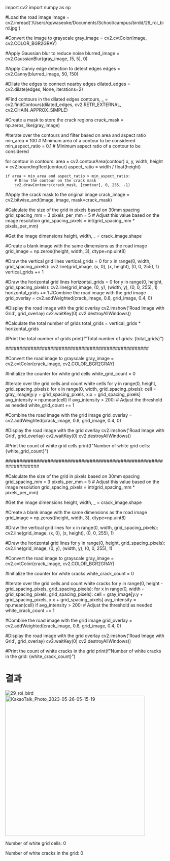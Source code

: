 import cv2
import numpy as np

#Load the road image
image = cv2.imread('/Users/qqwaseoke/Documents/School/campus/birdd/29_roi_bird.jpg')

#Convert the image to grayscale
gray_image = cv2.cvtColor(image, cv2.COLOR_BGR2GRAY)

#Apply Gaussian blur to reduce noise
blurred_image = cv2.GaussianBlur(gray_image, (5, 5), 0)

#Apply Canny edge detection to detect edges
edges = cv2.Canny(blurred_image, 50, 150)

#Dilate the edges to connect nearby edges
dilated_edges = cv2.dilate(edges, None, iterations=2)

#Find contours in the dilated edges
contours, _ = cv2.findContours(dilated_edges, cv2.RETR_EXTERNAL, cv2.CHAIN_APPROX_SIMPLE)

#Create a mask to store the crack regions
crack_mask = np.zeros_like(gray_image)

#Iterate over the contours and filter based on area and aspect ratio
min_area = 100  # Minimum area of a contour to be considered
min_aspect_ratio = 0.1  # Minimum aspect ratio of a contour to be considered

for contour in contours:
    area = cv2.contourArea(contour)
    x, y, width, height = cv2.boundingRect(contour)
    aspect_ratio = width / float(height)

    if area > min_area and aspect_ratio > min_aspect_ratio:
        # Draw the contour on the crack mask
        cv2.drawContours(crack_mask, [contour], 0, 255, -1)

#Apply the crack mask to the original image
crack_image = cv2.bitwise_and(image, image, mask=crack_mask)

#Calculate the size of the grid in pixels based on 30mm spacing
grid_spacing_mm = 3
pixels_per_mm = 5  # Adjust this value based on the image resolution
grid_spacing_pixels = int(grid_spacing_mm * pixels_per_mm)

#Get the image dimensions
height, width, _ = crack_image.shape

#Create a blank image with the same dimensions as the road image
grid_image = np.zeros((height, width, 3), dtype=np.uint8)

#Draw the vertical grid lines
vertical_grids = 0
for x in range(0, width, grid_spacing_pixels):
    cv2.line(grid_image, (x, 0), (x, height), (0, 0, 255), 1)
    vertical_grids += 1

#Draw the horizontal grid lines
horizontal_grids = 0
for y in range(0, height, grid_spacing_pixels):
    cv2.line(grid_image, (0, y), (width, y), (0, 0, 255), 1)
    horizontal_grids += 1
#Combine the road image with the grid image
grid_overlay = cv2.addWeighted(crack_image, 0.8, grid_image, 0.4, 0)

#Display the road image with the grid overlay
cv2.imshow('Road Image with Grid', grid_overlay)
cv2.waitKey(0)
cv2.destroyAllWindows()

#Calculate the total number of grids
total_grids = vertical_grids * horizontal_grids

#Print the total number of grids
print(f"Total number of grids: {total_grids}")

###################################################

#Convert the road image to grayscale
gray_image = cv2.cvtColor(crack_image, cv2.COLOR_BGR2GRAY)

#Initialize the counter for white grid cells
white_grid_count = 0

#Iterate over the grid cells and count white cells
for y in range(0, height, grid_spacing_pixels):
    for x in range(0, width, grid_spacing_pixels):
        cell = gray_image[y:y + grid_spacing_pixels, x:x + grid_spacing_pixels]
        avg_intensity = np.mean(cell)
        if avg_intensity > 200:  # Adjust the threshold as needed
            white_grid_count += 1

#Combine the road image with the grid image
grid_overlay = cv2.addWeighted(crack_image, 0.8, grid_image, 0.4, 0)

#Display the road image with the grid overlay
cv2.imshow('Road Image with Grid', grid_overlay)
cv2.waitKey(0)
cv2.destroyAllWindows()

#Print the count of white grid cells
print(f"Number of white grid cells: {white_grid_count}")

####################################################################

#Calculate the size of the grid in pixels based on 30mm spacing
grid_spacing_mm = 3
pixels_per_mm = 5  # Adjust this value based on the image resolution
grid_spacing_pixels = int(grid_spacing_mm * pixels_per_mm)

#Get the image dimensions
height, width, _ = crack_image.shape

#Create a blank image with the same dimensions as the road image
grid_image = np.zeros((height, width, 3), dtype=np.uint8)

#Draw the vertical grid lines
for x in range(0, width, grid_spacing_pixels):
    cv2.line(grid_image, (x, 0), (x, height), (0, 0, 255), 1)

#Draw the horizontal grid lines
for y in range(0, height, grid_spacing_pixels):
    cv2.line(grid_image, (0, y), (width, y), (0, 0, 255), 1)

#Convert the road image to grayscale
gray_image = cv2.cvtColor(crack_image, cv2.COLOR_BGR2GRAY)

#Initialize the counter for white cracks
white_crack_count = 0

#Iterate over the grid cells and count white cracks
for y in range(0, height - grid_spacing_pixels, grid_spacing_pixels):
    for x in range(0, width - grid_spacing_pixels, grid_spacing_pixels):
        cell = gray_image[y:y + grid_spacing_pixels, x:x + grid_spacing_pixels]
        avg_intensity = np.mean(cell)
        if avg_intensity > 200:  # Adjust the threshold as needed
            white_crack_count += 1

#Combine the road image with the grid image
grid_overlay = cv2.addWeighted(crack_image, 0.8, grid_image, 0.4, 0)

#Display the road image with the grid overlay
cv2.imshow('Road Image with Grid', grid_overlay)
cv2.waitKey(0)
cv2.destroyAllWindows()

#Print the count of white cracks in the grid
print(f"Number of white cracks in the grid: {white_crack_count}")

# 결과
![29_roi_bird](https://github.com/QQWaseokE/Today-I-Learned/assets/127533265/044f7c11-a9aa-4039-adf4-8ec1ee804484)<img width="440" alt="KakaoTalk_Photo_2023-05-26-05-15-19" src="https://github.com/QQWaseokE/Today-I-Learned/assets/127533265/32f612b9-058d-40b1-96da-733513bb9345">

Number of white grid cells: 0

Number of white cracks in the grid: 0
